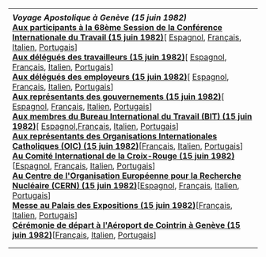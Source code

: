 |     |
| --- |
|  |
| ***Voyage Apostolique à Genève*** ***(15 juin 1982)***<br>**[Aux participants à la 68ème Session de la Conférence Internationale du Travail (15 juin 1982)](/content/john-paul-ii/fr/speeches/1982/june/documents/hf_jp-ii_spe_19820615_lxviii-conferenza-lavoro.html)**[ [Espagnol](/content/john-paul-ii/es/speeches/1982/june/documents/hf_jp-ii_spe_19820615_lxviii-conferenza-lavoro.html), [Français](/content/john-paul-ii/fr/speeches/1982/june/documents/hf_jp-ii_spe_19820615_lxviii-conferenza-lavoro.html), [Italien](/content/john-paul-ii/it/speeches/1982/june/documents/hf_jp-ii_spe_19820615_lxviii-conferenza-lavoro.html), [Portugais](/content/john-paul-ii/pt/speeches/1982/june/documents/hf_jp-ii_spe_19820615_lxviii-conferenza-lavoro.html)]<br>**[Aux délégués des travailleurs (15 juin 1982)](/content/john-paul-ii/fr/speeches/1982/june/documents/hf_jp-ii_spe_19820615_delegati-lavoratori.html)**[ [Espagnol](/content/john-paul-ii/es/speeches/1982/june/documents/hf_jp-ii_spe_19820615_delegati-lavoratori.html), [Français](/content/john-paul-ii/fr/speeches/1982/june/documents/hf_jp-ii_spe_19820615_delegati-lavoratori.html), [Italien](/content/john-paul-ii/it/speeches/1982/june/documents/hf_jp-ii_spe_19820615_delegati-lavoratori.html), [Portugais](/content/john-paul-ii/pt/speeches/1982/june/documents/hf_jp-ii_spe_19820615_delegati-lavoratori.html)]<br>**[Aux délégués des employeurs (15 juin 1982)](/content/john-paul-ii/fr/speeches/1982/june/documents/hf_jp-ii_spe_19820615_delegati-datori.html)**[ [Espagnol](/content/john-paul-ii/es/speeches/1982/june/documents/hf_jp-ii_spe_19820615_delegati-datori.html), [Français](/content/john-paul-ii/fr/speeches/1982/june/documents/hf_jp-ii_spe_19820615_delegati-datori.html), [Italien](/content/john-paul-ii/it/speeches/1982/june/documents/hf_jp-ii_spe_19820615_delegati-datori.html), [Portugais](/content/john-paul-ii/pt/speeches/1982/june/documents/hf_jp-ii_spe_19820615_delegati-datori.html)]<br>**[Aux représentants des gouvernements (15 juin 1982)](/content/john-paul-ii/fr/speeches/1982/june/documents/hf_jp-ii_spe_19820615_delegati-governi.html)**[ [Espagnol](/content/john-paul-ii/es/speeches/1982/june/documents/hf_jp-ii_spe_19820615_delegati-governi.html), [Français](/content/john-paul-ii/fr/speeches/1982/june/documents/hf_jp-ii_spe_19820615_delegati-governi.html), [Italien](/content/john-paul-ii/it/speeches/1982/june/documents/hf_jp-ii_spe_19820615_delegati-governi.html), [Portugais](/content/john-paul-ii/pt/speeches/1982/june/documents/hf_jp-ii_spe_19820615_delegati-governi.html)]<br>**[Aux membres du Bureau International du Travail (BIT) (15 juin 1982)](/content/john-paul-ii/fr/speeches/1982/june/documents/hf_jp-ii_spe_19820615_oil-bit-geneve.html)**[ [Espagnol](/content/john-paul-ii/es/speeches/1982/june/documents/hf_jp-ii_spe_19820615_oil-bit-geneve.html),[Français](/content/john-paul-ii/fr/speeches/1982/june/documents/hf_jp-ii_spe_19820615_oil-bit-geneve.html), [Italien](/content/john-paul-ii/it/speeches/1982/june/documents/hf_jp-ii_spe_19820615_oil-bit-geneve.html), [Portugais](/content/john-paul-ii/pt/speeches/1982/june/documents/hf_jp-ii_spe_19820615_oil-bit-geneve.html)]<br>**[Aux représentants des Organisations Internationales Catholiques (OIC) (15 juin 1982)](/content/john-paul-ii/fr/speeches/1982/june/documents/hf_jp-ii_spe_19820615_rappresentanti-oic.html)**[[Français](/content/john-paul-ii/fr/speeches/1982/june/documents/hf_jp-ii_spe_19820615_rappresentanti-oic.html), [Italien](/content/john-paul-ii/it/speeches/1982/june/documents/hf_jp-ii_spe_19820615_rappresentanti-oic.html), [Portugais](/content/john-paul-ii/pt/speeches/1982/june/documents/hf_jp-ii_spe_19820615_rappresentanti-oic.html)]<br>**[Au Comité International de la Croix-Rouge (15 juin 1982)](/content/john-paul-ii/fr/speeches/1982/june/documents/hf_jp-ii_spe_19820615_red-cross-geneve.html)**[[Espagnol](/content/john-paul-ii/es/speeches/1982/june/documents/hf_jp-ii_spe_19820615_red-cross-geneve.html), [Français](/content/john-paul-ii/fr/speeches/1982/june/documents/hf_jp-ii_spe_19820615_red-cross-geneve.html), [Italien](/content/john-paul-ii/it/speeches/1982/june/documents/hf_jp-ii_spe_19820615_red-cross-geneve.html), [Portugais](/content/john-paul-ii/pt/speeches/1982/june/documents/hf_jp-ii_spe_19820615_red-cross-geneve.html)]<br>**[Au Centre de l'Organisation Européenne pour la Recherche Nucléaire (CERN) (15 juin 1982)](/content/john-paul-ii/fr/speeches/1982/june/documents/hf_jp-ii_spe_19820615_sede-cern.html)**[[Espagnol](/content/john-paul-ii/es/speeches/1982/june/documents/hf_jp-ii_spe_19820615_sede-cern.html), [Français](/content/john-paul-ii/fr/speeches/1982/june/documents/hf_jp-ii_spe_19820615_sede-cern.html), [Italien](/content/john-paul-ii/it/speeches/1982/june/documents/hf_jp-ii_spe_19820615_sede-cern.html), [Portugais](/content/john-paul-ii/pt/speeches/1982/june/documents/hf_jp-ii_spe_19820615_sede-cern.html)]<br>**[Messe au Palais des Expositions (15 juin 1982)](/content/john-paul-ii/fr/homilies/1982/documents/hf_jp-ii_hom_19820615_ginevra.html)**[[Français](/content/john-paul-ii/fr/homilies/1982/documents/hf_jp-ii_hom_19820615_ginevra.html), [Italien](/content/john-paul-ii/it/homilies/1982/documents/hf_jp-ii_hom_19820615_ginevra.html), [Portugais](/content/john-paul-ii/pt/homilies/1982/documents/hf_jp-ii_hom_19820615_ginevra.html)]<br>**[Cérémonie de départ à l'Aéroport de Cointrin à Genève (15 juin 1982)](/content/john-paul-ii/fr/speeches/1982/june/documents/hf_jp-ii_spe_19820615_congedo-ginevra.html)**[[Français](/content/john-paul-ii/fr/speeches/1982/june/documents/hf_jp-ii_spe_19820615_congedo-ginevra.html), [Italien](/content/john-paul-ii/it/speeches/1982/june/documents/hf_jp-ii_spe_19820615_congedo-ginevra.html), [Portugais](/content/john-paul-ii/pt/speeches/1982/june/documents/hf_jp-ii_spe_19820615_congedo-ginevra.html)] |
|  |
|  |